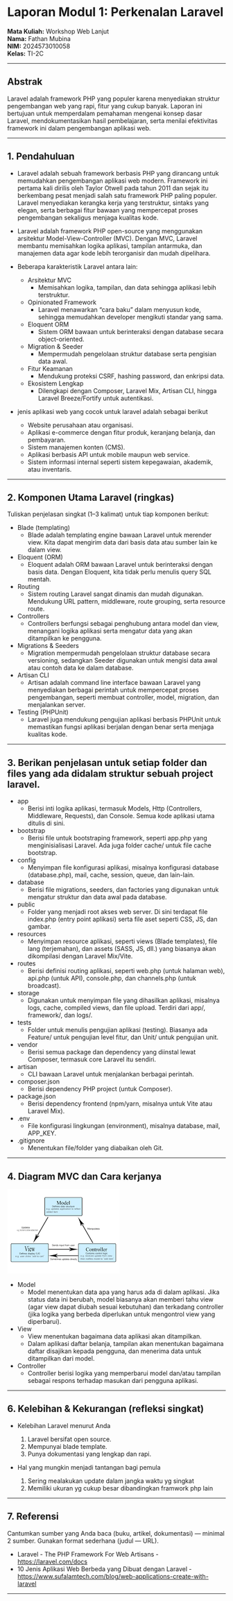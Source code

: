 # Laporan Modul 1: Perkenalan Laravel 
**Mata Kuliah:** Workshop Web Lanjut  
**Nama:** Fathan Mubina  
**NIM:** 2024573010058  
**Kelas:** TI-2C

---

## Abstrak
Laravel adalah framework PHP yang populer karena menyediakan struktur pengembangan web yang rapi, fitur yang cukup banyak. Laporan ini bertujuan untuk memperdalam pemahaman mengenai konsep dasar Laravel, mendokumentasikan hasil pembelajaran, serta menilai efektivitas framework ini dalam pengembangan aplikasi web.

---

## 1. Pendahuluan
- Laravel adalah sebuah framework berbasis PHP yang dirancang untuk memudahkan pengembangan aplikasi web modern. Framework ini pertama kali dirilis oleh Taylor Otwell pada tahun 2011 dan sejak itu berkembang pesat menjadi salah satu framework PHP paling populer. Laravel menyediakan kerangka kerja yang terstruktur, sintaks yang elegan, serta berbagai fitur bawaan yang mempercepat proses pengembangan sekaligus menjaga kualitas kode.

- Laravel adalah framework PHP open-source yang menggunakan arsitektur Model-View-Controller (MVC). Dengan MVC, Laravel membantu memisahkan logika aplikasi, tampilan antarmuka, dan manajemen data agar kode lebih terorganisir dan mudah dipelihara.

- Beberapa karakteristik Laravel antara lain:
    - Arsitektur MVC 
        - Memisahkan logika, tampilan, dan data sehingga aplikasi lebih terstruktur.
    - Opinionated Framework
        - Laravel menawarkan “cara baku” dalam menyusun kode, sehingga memudahkan developer    mengikuti standar yang sama.
    - Eloquent ORM
        - Sistem ORM bawaan untuk berinteraksi dengan database secara object-oriented.
    - Migration & Seeder
        - Mempermudah pengelolaan struktur database serta pengisian data awal.
    - Fitur Keamanan
        - Mendukung proteksi CSRF, hashing password, dan enkripsi data.
    - Ekosistem Lengkap
        - Dilengkapi dengan Composer, Laravel Mix, Artisan CLI, hingga Laravel Breeze/Fortify untuk autentikasi.

- jenis aplikasi web yang cocok untuk laravel adalah sebagai berikut 
    - Website perusahaan atau organisasi.
    - Aplikasi e-commerce dengan fitur produk, keranjang belanja, dan pembayaran.
    - Sistem manajemen konten (CMS).
    - Aplikasi berbasis API untuk mobile maupun web service.
    - Sistem informasi internal seperti sistem kepegawaian, akademik, atau inventaris.

---

## 2. Komponen Utama Laravel (ringkas)
Tuliskan penjelasan singkat (1–3 kalimat) untuk tiap komponen berikut:
- Blade (templating)
    - Blade adalah templating engine bawaan Laravel untuk merender view. Kita dapat mengirim data dari basis data atau sumber lain ke dalam view.
- Eloquent (ORM)
    - Eloquent adalah ORM bawaan Laravel untuk berinteraksi dengan basis data. Dengan Eloquent, kita tidak perlu menulis query SQL mentah. 
- Routing
    - Sistem routing Laravel sangat dinamis dan mudah digunakan. Mendukung URL pattern, middleware, route grouping, serta resource route.
- Controllers
    - Controllers berfungsi sebagai penghubung antara model dan view, menangani logika aplikasi serta mengatur data yang akan ditampilkan ke pengguna.
- Migrations & Seeders 
    - Migration mempermudah pengelolaan struktur database secara versioning, sedangkan Seeder digunakan untuk mengisi data awal atau contoh data ke dalam database.
- Artisan CLI 
    - Artisan adalah command line interface bawaan Laravel yang menyediakan berbagai perintah untuk mempercepat proses pengembangan, seperti membuat controller, model, migration, dan menjalankan server.
- Testing (PHPUnit) 
    - Laravel juga mendukung pengujian aplikasi berbasis PHPUnit untuk memastikan fungsi aplikasi berjalan dengan benar serta menjaga kualitas kode.

---

## 3. Berikan penjelasan untuk setiap folder dan files yang ada didalam struktur sebuah project laravel.
- app
    - Berisi inti logika aplikasi, termasuk Models, Http (Controllers, Middleware, Requests), dan Console. Semua kode aplikasi utama ditulis di sini.
- bootstrap
    - Berisi file untuk bootstraping framework, seperti app.php yang menginisialisasi Laravel. Ada juga folder cache/ untuk file cache bootstrap.
- config
    - Menyimpan file konfigurasi aplikasi, misalnya konfigurasi database (database.php), mail, cache, session, queue, dan lain-lain.
- database 
    - Berisi file migrations, seeders, dan factories yang digunakan untuk mengatur struktur dan data awal pada database.
- public
    - Folder yang menjadi root akses web server. Di sini terdapat file index.php (entry point aplikasi) serta file aset seperti CSS, JS, dan gambar.
- resources
    - Menyimpan resource aplikasi, seperti views (Blade templates), file lang (terjemahan), dan assets (SASS, JS, dll.) yang biasanya akan dikompilasi dengan Laravel Mix/Vite.
- routes
    - Berisi definisi routing aplikasi, seperti web.php (untuk halaman web), api.php (untuk API), console.php, dan channels.php (untuk broadcast).
- storage 
    - Digunakan untuk menyimpan file yang dihasilkan aplikasi, misalnya logs, cache, compiled views, dan file upload. Terdiri dari app/, framework/, dan logs/.
- tests 
    - Folder untuk menulis pengujian aplikasi (testing). Biasanya ada Feature/ untuk pengujian level fitur, dan Unit/ untuk pengujian unit.
- vendor 
    - Berisi semua package dan dependency yang diinstal lewat Composer, termasuk core Laravel itu sendiri.
- artisan
    - CLI bawaan Laravel untuk menjalankan berbagai perintah.
- composer.json  
    - Berisi dependency PHP project (untuk Composer).
- package.json 
    - Berisi dependency frontend (npm/yarn, misalnya untuk Vite atau Laravel Mix).
- .env 
    - File konfigurasi lingkungan (environment), misalnya database, mail, APP_KEY.
- .gitignore 
    - Menentukan file/folder yang diabaikan oleh Git.

---

## 4. Diagram MVC dan Cara kerjanya
![Gambar Mvc](../laporan1/gambar/gambar.png "Ini adalah gamabr mvc")
- Model
    - Model menentukan data apa yang harus ada di dalam aplikasi. Jika status data ini berubah, model biasanya akan memberi tahu view (agar view dapat diubah sesuai kebutuhan) dan terkadang controller (jika logika yang berbeda diperlukan untuk mengontrol view yang diperbarui).
- View
    - View menentukan bagaimana data aplikasi akan ditampilkan.
    - Dalam aplikasi daftar belanja, tampilan akan menentukan bagaimana daftar disajikan kepada pengguna, dan menerima data untuk ditampilkan dari model.
- Controller
    - Controller berisi logika yang memperbarui model dan/atau tampilan sebagai respons terhadap masukan dari pengguna aplikasi.

---

## 6. Kelebihan & Kekurangan (refleksi singkat)
- Kelebihan Laravel menurut Anda
    1. Laravel bersifat open source.
    2. Mempunyai blade template.
    3. Punya dokumentasi yang lengkap dan rapi.

- Hal yang mungkin menjadi tantangan bagi pemula
    1. Sering mealakukan update dalam jangka waktu yg singkat
    2. Memiliki ukuran yg cukup besar dibandingkan framwork php lain

---

## 7. Referensi
Cantumkan sumber yang Anda baca (buku, artikel, dokumentasi) — minimal 2 sumber. Gunakan format sederhana (judul — URL).

- Laravel - The PHP Framework For Web Artisans - https://laravel.com/docs
- 10 Jenis Aplikasi Web Berbeda yang Dibuat dengan Laravel - https://www.sufalamtech.com/blog/web-applications-create-with-laravel
---
